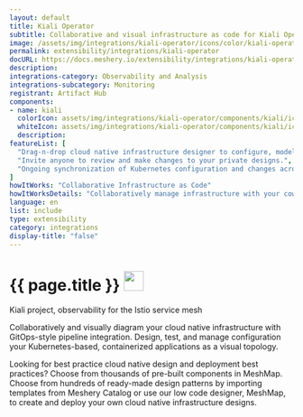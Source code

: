 ```yaml
---
layout: default
title: Kiali Operator
subtitle: Collaborative and visual infrastructure as code for Kiali Operator
image: /assets/img/integrations/kiali-operator/icons/color/kiali-operator-color.svg
permalink: extensibility/integrations/kiali-operator
docURL: https://docs.meshery.io/extensibility/integrations/kiali-operator
description: 
integrations-category: Observability and Analysis
integrations-subcategory: Monitoring
registrant: Artifact Hub
components: 
- name: kiali
  colorIcon: assets/img/integrations/kiali-operator/components/kiali/icons/color/kiali-color.svg
  whiteIcon: assets/img/integrations/kiali-operator/components/kiali/icons/white/kiali-white.svg
  description: 
featureList: [
  "Drag-n-drop cloud native infrastructure designer to configure, model, and deploy your workloads.",
  "Invite anyone to review and make changes to your private designs.",
  "Ongoing synchronization of Kubernetes configuration and changes across any number of clusters."
]
howItWorks: "Collaborative Infrastructure as Code"
howItWorksDetails: "Collaboratively manage infrastructure with your coworkers synchronously sharing the same designs."
language: en
list: include
type: extensibility
category: integrations
display-title: "false"
---
```

<h1>{{ page.title }} <img src="{{ page.image }}" style="width: 35px; height: 35px;" /></h1>

<p>
Kiali project, observability for the Istio service mesh
</p>
<p>
    Collaboratively and visually diagram your cloud native infrastructure with GitOps-style pipeline integration. Design, test, and manage configuration your Kubernetes-based, containerized applications as a visual topology.
</p>
<p>
    Looking for best practice cloud native design and deployment best practices? Choose from thousands of pre-built components in MeshMap. Choose from hundreds of ready-made design patterns by importing templates from Meshery Catalog or use our low code designer, MeshMap, to create and deploy your own cloud native infrastructure designs.
</p>

